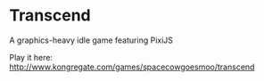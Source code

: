 # Transcend
A graphics-heavy idle game featuring PixiJS

Play it here: http://www.kongregate.com/games/spacecowgoesmoo/transcend
